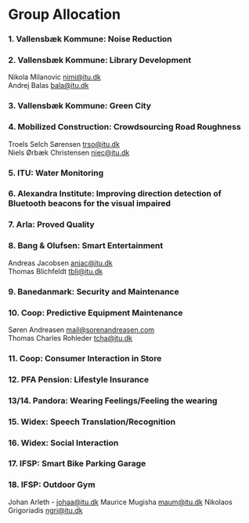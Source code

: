 # Group Allocation


### 1. Vallensbæk Kommune: Noise Reduction
### 2. Vallensbæk Kommune: Library Development
Nikola Milanovic <nimi@itu.dk>  
Andrej Balas <bala@itu.dk>  

### 3. Vallensbæk Kommune: Green City
### 4. Mobilized Construction: Crowdsourcing Road Roughness
Troels Selch Sørensen <trso@itu.dk>  
Niels Ørbæk Christensen <niec@itu.dk>

### 5. ITU: Water Monitoring
### 6. Alexandra Institute: Improving direction detection of Bluetooth beacons for the visual impaired
### 7. Arla: Proved Quality
### 8. Bang & Olufsen: Smart Entertainment
Andreas Jacobsen <anjac@itu.dk>   
Thomas Blichfeldt <tbli@itu.dk>

### 9. Banedanmark: Security and Maintenance
### 10. Coop: Predictive Equipment Maintenance
Søren Andreasen <mail@sorenandreasen.com>  
Thomas Charles Rohleder <tcha@itu.dk>

### 11. Coop: Consumer Interaction in Store
### 12. PFA Pension: Lifestyle Insurance
### 13/14. Pandora: Wearing Feelings/Feeling the wearing
### 15. Widex: Speech Translation/Recognition
### 16. Widex: Social Interaction
### 17. IFSP: Smart Bike Parking Garage
### 18. IFSP: Outdoor Gym
Johan Arleth - <johaa@itu.dk>
Maurice Mugisha maum@itu.dk
Nikolaos Grigoriadis ngri@itu.dk

